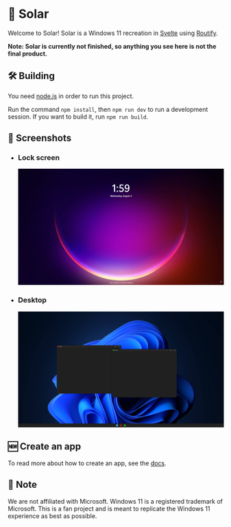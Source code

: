 # 🔆 Solar

Welcome to Solar! Solar is a Windows 11 recreation in [Svelte](https://svelte.dev) using [Routify](https://routify.dev).

**Note: Solar is currently not finished, so anything you see here is not the final product.**

## 🛠️ Building

You need [node.js](https://nodejs.org/en/download/) in order to run this project. 

Run the command `npm install`, then `npm run dev` to run a development session. If you want to build it, run `npm run build`.

## 📸 Screenshots

- <h3>Lock screen</h3>
  <img alt="Lock screen" src="assets/images/screenshot/lockscreen.png">

- <h3>Desktop</h3>
  <img alt="Home screen" src="assets/images/screenshot/desktop.png">

## 🆕 Create an app

To read more about how to create an app, see the [docs](/docs/WindowOptions.md).

## 📝 Note

We are not affiliated with Microsoft. Windows 11 is a registered trademark of Microsoft. This is a fan project and is meant to replicate the Windows 11 experience as best as possible.
